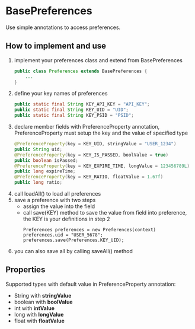 # BasePreferences

Use simple annotations to access preferences. 

## How to implement and use

1. implement your preferences class and extend from BasePreferences
    ```java
    public class Preferences extends BasePreferences {
        ...
    }
    ```
2. define your key names of preferences
    ```java
    public static final String KEY_API_KEY = "API_KEY";
    public static final String KEY_UID = "UID";
    public static final String KEY_PSID = "PSID";
    ```
3. declare member fields with PreferenceProperty annotation, PreferenceProperty must setup the key and the value of specified type
    ```java
    @PreferenceProperty(key = KEY_UID, stringValue = "USER_1234")
    public String uid;
    @PreferenceProperty(key = KEY_IS_PASSED, boolValue = true)
    public boolean isPassed;
    @PreferenceProperty(key = KEY_EXPIRE_TIME, longValue = 123456789L)
    public long expireTime;
    @PreferenceProperty(key = KEY_RATIO, floatValue = 1.67f)
    public long ratio;
    ```
4. call loadAll() to load all preferences
5. save a preference with two steps
    * assign the value into the field
    * call save(KEY) method to save the value from field into preference, the KEY is your definitions in step 2
         ```
         Preferences preferences = new Preferences(context)
         preferences.uid = "USER_5678";
         preferences.save(Preferences.KEY_UID);
         ```
6. you can also save all by calling saveAll() method

## Properties

Supported types with default value in PreferenceProperty annotation:

* String with **stringValue**
* boolean with **boolValue**
* int with **intValue**
* long with **longValue**
* float with **floatValue**
